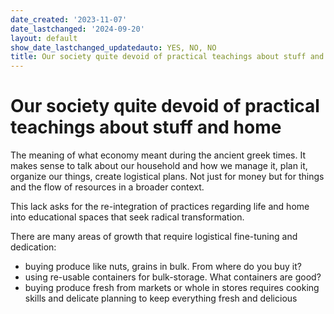 ```yaml
---
date_created: '2023-11-07'
date_lastchanged: '2024-09-20'
layout: default
show_date_lastchanged_updatedauto: YES, NO, NO
title: Our society quite devoid of practical teachings about stuff and home
---
```


# Our society quite devoid of practical teachings about stuff and home

The meaning of what economy meant during the ancient greek times. It makes sense to talk about our household and how we manage it, plan it, organize our things, create logistical plans. Not just for money but for things and the flow of resources in a broader context. 

This lack asks for the re-integration of practices regarding life and home into educational spaces that seek radical transformation. 

There are many areas of growth that require logistical fine-tuning and dedication:

- buying produce like nuts, grains in bulk. From where do you buy it? 
- using re-usable containers for bulk-storage. What containers are good? 
- buying produce fresh from markets or whole in stores requires cooking skills and delicate planning to keep everything fresh and delicious 